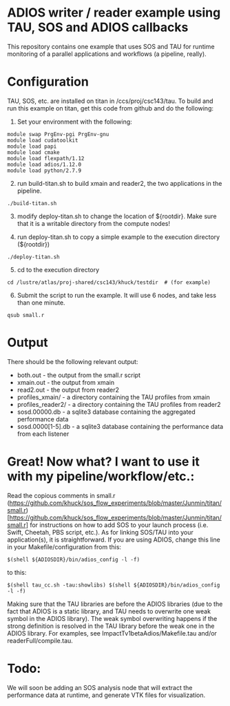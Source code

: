 # ADIOS writer / reader example using TAU, SOS and ADIOS callbacks

This repository contains one example that uses SOS and TAU for runtime
monitoring of a parallel applications and workflows (a pipeline, really).

# Configuration

TAU, SOS, etc. are installed on titan in /ccs/proj/csc143/tau.  To build
and run this example on titan, get this code from github and do the following:

1) Set your environment with the following:

```
module swap PrgEnv-pgi PrgEnv-gnu
module load cudatoolkit
module load papi
module load cmake
module load flexpath/1.12
module load adios/1.12.0
module load python/2.7.9
```

2) run build-titan.sh to build xmain and reader2, the two applications in the
pipeline.

```
./build-titan.sh
```

3) modify deploy-titan.sh to change the location of ${rootdir}.  Make sure that
it is a writable directory from the compute nodes!

4) run deploy-titan.sh to copy a simple example to the execution directory (${rootdir})

```
./deploy-titan.sh
```

5) cd to the execution directory

```
cd /lustre/atlas/proj-shared/csc143/khuck/testdir  # (for example)
```

6) Submit the script to run the example.  It will use 6 nodes, and take 
less than one minute.

```
qsub small.r
```

# Output

There should be the following relevant output:

* both.out - the output from the small.r script
* xmain.out - the output from xmain
* read2.out - the output from reader2
* profiles_xmain/ - a directory containing the TAU profiles from xmain
* profiles_reader2/ - a directory containing the TAU profiles from reader2
* sosd.00000.db - a sqlite3 database containing the aggregated performance data
* sosd.0000[1-5].db - a sqlite3 database containing the performance data from 
each listener

# Great! Now what? I want to use it with my pipeline/workflow/etc.:

Read the copious comments in small.r (https://github.com/khuck/sos_flow_experiments/blob/master/Junmin/titan/small.r)[https://github.com/khuck/sos_flow_experiments/blob/master/Junmin/titan/small.r] for instructions on how to add SOS to your
launch process (i.e. Swift, Cheetah, PBS script, etc.). As for linking SOS/TAU
into your application(s), it is straightforward.  If you are using ADIOS,
change this line in your Makefile/configuration from this:

```
$(shell ${ADIOSDIR}/bin/adios_config -l -f)
```

to this:

```
$(shell tau_cc.sh -tau:showlibs) $(shell ${ADIOSDIR}/bin/adios_config -l -f)
```

Making sure that the TAU libraries are before the ADIOS libraries (due to the fact
that ADIOS is a static library, and TAU needs to overwrite one weak symbol in the
ADIOS library).  The weak symbol overwriting happens if the strong definition is
resolved in the TAU library before the weak one in the ADIOS library.  For examples,
see ImpactTv1betaAdios/Makefile.tau and/or readerFull/compile.tau.

# Todo: 

We will soon be adding an SOS analysis node that will extract the performance
data at runtime, and generate VTK files for visualization.
